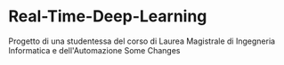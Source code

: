 # Real-Time-Deep-Learning
Progetto di una studentessa del corso di Laurea Magistrale di Ingegneria Informatica e dell'Automazione
Some Changes
